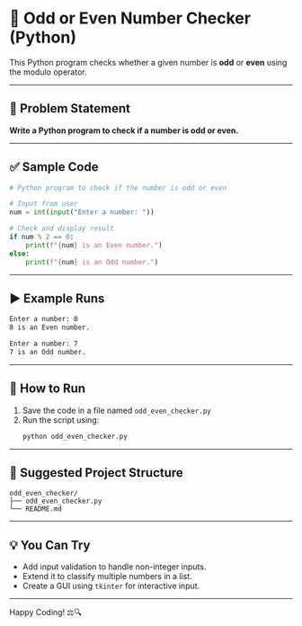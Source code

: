 # 🔢 Odd or Even Number Checker (Python)

This Python program checks whether a given number is **odd** or **even** using the modulo operator.

---

## 📌 Problem Statement

**Write a Python program to check if a number is odd or even.**

---

## ✅ Sample Code

```python
# Python program to check if the number is odd or even

# Input from user
num = int(input("Enter a number: "))

# Check and display result
if num % 2 == 0:
    print(f"{num} is an Even number.")
else:
    print(f"{num} is an Odd number.")
```

---

## ▶️ Example Runs

```bash
Enter a number: 8
8 is an Even number.
```

```bash
Enter a number: 7
7 is an Odd number.
```

---

## 🚀 How to Run

1. Save the code in a file named `odd_even_checker.py`
2. Run the script using:
   ```bash
   python odd_even_checker.py
   ```

---

## 📁 Suggested Project Structure

```
odd_even_checker/
├── odd_even_checker.py
└── README.md
```

---

## 💡 You Can Try

- Add input validation to handle non-integer inputs.
- Extend it to classify multiple numbers in a list.
- Create a GUI using `tkinter` for interactive input.

---

Happy Coding! ⚖️🔍
